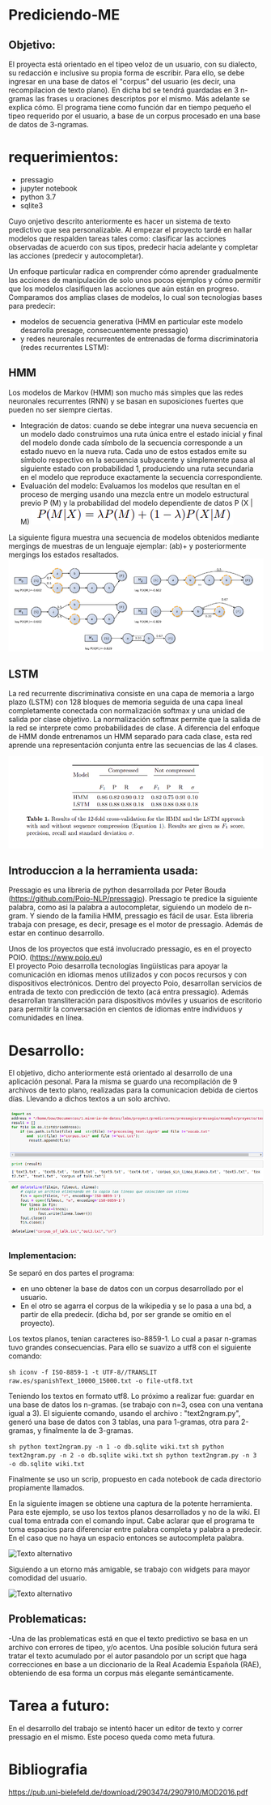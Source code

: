 # Prediciendo-ME

## Objetivo: 	
El proyecta está orientado en el tipeo veloz de un usuario, con su dialecto, su redacción e inclusive su propia forma de escribir.
Para ello, se debe ingresar en una base de datos el "corpus" del usuario (es decir, una recompilacion de texto plano). En dicha bd se tendrá guardadas en 3 n-gramas las frases u oraciones descriptos por el mismo. Más adelante se explica cómo.
El programa tiene como función dar en tiempo pequeño el tipeo requerido por el usuario, a base de un corpus procesado en una base de datos de 3-ngramas.

# requerimientos:
- pressagio
- jupyter notebook
- python 3.7
- sqlite3

Cuyo onjetivo descrito anteriormente es hacer un sistema de texto predictivo que sea personalizable.
Al empezar el proyecto tardé en hallar modelos que respalden tareas tales como: clasificar las acciones observadas de acuerdo con sus tipos, predecir hacia adelante y completar las acciones (predecir y autocompletar).

Un enfoque particular radica en comprender cómo aprender gradualmente las acciones de manipulación de solo unos pocos ejemplos y cómo permitir que los modelos clasifiquen las acciones que aún están en progreso. 
Comparamos dos amplias clases de modelos, lo cual son tecnologias bases para predecir:
- modelos de secuencia generativa (HMM en particular este modelo desarrolla presage, consecuentemente pressagio) 
- y redes neuronales recurrentes de entrenadas de forma discriminatoria (redes recurrentes LSTM):

## HMM 

Los modelos de Markov (HMM) son mucho más simples que las redes neuronales recurrentes (RNN) y se basan en suposiciones fuertes que pueden no ser siempre ciertas. 
- Integración de datos: cuando se debe integrar una nueva secuencia en un modelo dado
construimos una ruta única entre el estado inicial y final del modelo donde cada símbolo de la secuencia corresponde a un estado nuevo en la nueva ruta. Cada uno de estos estados emite su símbolo respectivo en la secuencia subyacente y simplemente pasa al siguiente estado con probabilidad 1, produciendo una ruta secundaria en el modelo que reproduce exactamente la secuencia correspondiente.
- Evaluación del modelo: Evaluamos los modelos que resultan en el proceso de merging usando una mezcla entre un modelo estructural previo P (M) y la probabilidad del modelo dependiente de datos P (X | M)
![Texto alternativo](/imagen/2.png)

La siguiente figura muestra una secuencia de modelos obtenidos mediante mergings de muestras de un lenguaje ejemplar:
(ab)+ y posteriormente mergings los estados resaltados.
![Texto alternativo](/imagen/3.png)

## LSTM

La red recurrente discriminativa consiste en una capa de memoria a largo plazo (LSTM) con 128 bloques de memoria seguida de una capa lineal completamente conectada con normalización softmax y una unidad de salida por clase objetivo. La normalización softmax permite que la salida de la red se interprete como probabilidades de clase. A diferencia del enfoque de HMM donde entrenamos un HMM separado para cada clase, esta red aprende una representación conjunta entre las secuencias de las 4 clases.

![Texto alternativo](/imagen/4.png)


## Introduccion a la herramienta usada:

Pressagio es una libreria de python desarrollada por Peter Bouda (https://github.com/Poio-NLP/pressagio).
Pressagio te predice la siguiente palabra,  como asi la palabra a autocompletar, siguiendo un modelo de n-gram. Y siendo de la familia HMM, pressagio es fácil de usar.
Esta libreria trabaja con presage, es decir, presage es el motor de pressagio. Además de estar en continuo desarrollo. 


Unos de los proyectos que está involucrado pressagio, es en el proyecto POIO. (https://www.poio.eu)  
El proyecto Poio desarrolla tecnologías lingüísticas para apoyar la comunicación en idiomas menos utilizados y con pocos recursos y con dispositivos electrónicos. Dentro del proyecto Poio, desarrollan servicios de entrada de texto con predicción de texto (acá entra pressagio). Además desarrollan transliteración para dispositivos móviles y usuarios de escritorio para permitir la conversación en cientos de idiomas entre individuos y comunidades en línea.

# Desarrollo:

El objetivo, dicho anteriormente está orientado al desarrollo de una aplicación pesonal. Para la misma se guardo una recompilación de 9 archivos de texto plano, realizadas para la comunicacion debida de ciertos días. Llevando a dichos textos a un solo archivo. 

![Texto alternativo](/imagen/5.png)

### Implementacion:
Se separó en dos partes el programa:
- en uno obtener la base de datos con un corpus desarrollado por el usuario.
- En el otro se agarra el corpus de la wikipedia y se lo pasa a una bd,  a partir de ella predecir. (dicha bd, por ser grande se omitio en el proyecto).

Los textos planos, tenían caracteres iso-8859-1. Lo cual a pasar n-gramas tuvo grandes consecuencias. 
Para ello se suavizo a utf8 con el siguiente comando:

```sh iconv -f ISO-8859-1 -t UTF-8//TRANSLIT raw.es/spanishText_10000_15000.txt -o file-utf8.txt```

Teniendo los textos en formato utf8. Lo próximo a realizar fue: guardar en una base de datos los n-gramas. (se trabajo con n=3, osea con una ventana igual a 3). El siguiente comando, usando el archivo : "text2ngram.py",  generó una base de datos con 3 tablas, una para 1-gramas, otra para 2-gramas, y finalmente la de 3-gramas.

```sh python text2ngram.py -n 1 -o db.sqlite wiki.txt```
```sh python text2ngram.py -n 2 -o db.sqlite wiki.txt```
```sh python text2ngram.py -n 3 -o db.sqlite wiki.txt```

Finalmente se uso un scrip, propuesto en cada notebook de cada directorio propiamente llamados.

En la siguiente imagen se obtiene una captura de la potente herramienta. Para este ejemplo, se uso los textos planos desarrollados y no de la wiki. El cual toma entrada con el comando input.
Cabe aclarar que el programa te toma espacios para diferenciar entre palabra completa y palabra a predecir. En el caso que no haya un espacio entonces se autocompleta palabra.

![Texto alternativo](/imagen/7.png)

Siguiendo a un etorno más amigable, se trabajo con widgets para mayor comodidad del usuario.

![Texto alternativo](/imagen/8.png)


## Problematicas:

-Una de las problematicas está en que el texto predictivo se basa en un archivo con errores de tipeo, y/o acentos. 
Una posible solución futura será tratar el texto acumulado por el autor pasandolo por un script que haga correcciones en base a un diccionario de la Real Academia Española (RAE), obteniendo de esa forma un corpus más elegante semánticamente. 

# Tarea a futuro:
En el desarrollo del trabajo se intentó hacer un editor de texto y correr pressagio en el mismo. Este poceso queda como meta futura.

# Bibliografia
https://pub.uni-bielefeld.de/download/2903474/2907910/MOD2016.pdf
